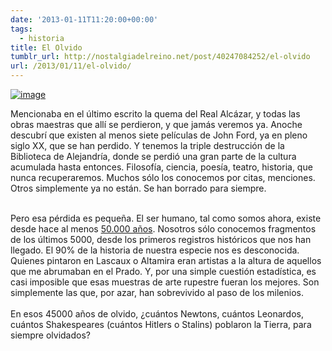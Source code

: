```yaml
---
date: '2013-01-11T11:20:00+00:00'
tags:
  - historia
title: El Olvido
tumblr_url: http://nostalgiadelreino.net/post/40247084252/el-olvido
url: /2013/01/11/el-olvido/
---
```


<p><span><a href="http://en.wikipedia.org/wiki/Lascaux"><img alt="image" src="http://66.media.tumblr.com/b702a071070107414adc3db91fe1126a/tumblr_inline_mgghby6RrK1r8a7sj.jpg"/></a></span></p>

<p>Mencionaba en el último escrito la quema del Real Alcázar, y todas las obras maestras que allí se perdieron, y que jamás veremos ya. Anoche descubrí que existen al menos siete películas de John Ford, ya en pleno siglo XX, que se han perdido. Y tenemos la triple destrucción de la Biblioteca de Alejandría, donde se perdió una gran parte de la cultura acumulada hasta entonces. Filosofía, ciencia, poesía, teatro, historia, que nunca recuperaremos. Muchos sólo los conocemos por citas, menciones. Otros simplemente ya no están. Se han borrado para siempre.</p>
<p><span></span><br/><span>Pero esa pérdida es pequeña. El ser humano, tal como somos ahora, existe desde hace al menos <a href="http://en.wikipedia.org/wiki/Behavioral_modernity">50.000 años</a>. Nosotros sólo conocemos fragmentos de los últimos 5000, desde los primeros registros históricos que nos han llegado. El 90% de la historia de nuestra especie nos es desconocida. Quienes pintaron en Lascaux o Altamira eran artistas a la altura de aquellos que me abrumaban en el Prado. Y, por una simple cuestión estadística, es casi imposible que esas muestras de arte rupestre fueran los mejores. Son simplemente las que, por azar, han sobrevivido al paso de los milenios.</span><br/><span></span><br/><span>En esos 45000 años de olvido, ¿cuántos Newtons, cuántos Leonardos, cuántos Shakespeares (cuántos Hitlers o Stalins) poblaron la Tierra, para siempre olvidados?</span></p>